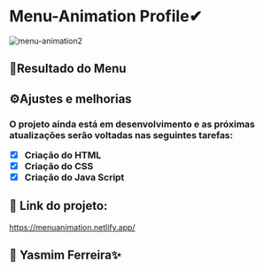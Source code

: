 # Menu-Animation Profile✔


![menu-animation2](https://user-images.githubusercontent.com/97356148/166494708-e1617710-9fff-4760-a326-80fa02ef6ea6.jpg)

<h2>📌Resultado do Menu</h2>

### <h2>⚙Ajustes e melhorias

<h3>O projeto ainda está em desenvolvimento e as próximas atualizações serão voltadas nas seguintes tarefas:

- [x] Criação do HTML
- [x] Criação do CSS
- [x] Criação do Java Script

### <h2> 📍 Link do projeto:
https://menuanimation.netlify.app/


## 🤝 Yasmim Ferreira✨

       
       




